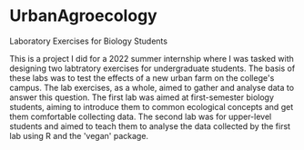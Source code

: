 # UrbanAgroecology
Laboratory Exercises for Biology Students

This is a project I did for a 2022 summer internship where I was tasked with designing two labtratory exercises for undergraduate students. The basis of these labs was to test the effects of a new urban farm on the college's campus. The lab exercises, as a whole, aimed to gather and analyse data to answer this question. The first lab was aimed at first-semester biology students, aiming to introduce them to common ecological concepts and get them comfortable collecting data. The second lab was for upper-level students and aimed to teach them to analyse the data collected by the first lab using R and the 'vegan' package.
